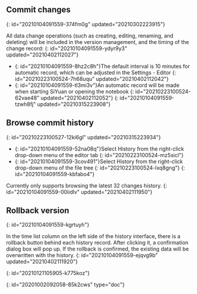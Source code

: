 ## Commit changes
{: id="20210104091559-374fm0g" updated="20210302223915"}

All data change operations (such as creating, editing, renaming, and deleting) will be included in the version management, and the timing of the change record:
{: id="20210104091559-ydyr9y3" updated="20210402112027"}

* {: id="20210104091559-8hz2c8h"}The default interval is 10 minutes for automatic record, which can be adjusted in the Settings - Editor
  {: id="20210223100524-7h68uqu" updated="20210402112042"}
* {: id="20210104091559-tl3mi3v"}An automatic record will be made when starting SiYuan or opening the notebook
  {: id="20210223100524-62vae48" updated="20210402112052"}
{: id="20210104091559-tzwh8fj" updated="20210315223908"}

## Browse commit history
{: id="20210223100527-12ki6gl" updated="20210315223934"}

* {: id="20210104091559-52na08q"}Select History from the right-click drop-down menu of the editor tab
  {: id="20210223100524-mz5sicl"}
* {: id="20210104091559-3cov491"}Select History from the right-click drop-down menu of the file tree
  {: id="20210223100524-lxq8gng"}
{: id="20210104091559-kbfabo4"}

Currently only supports browsing the latest 32 changes history.
{: id="20210104091559-00iidlv" updated="20210402111950"}

## Rollback version
{: id="20210104091559-kgrtuyh"}

In the time list column on the left side of the history interface, there is a rollback button behind each history record. After clicking it, a confirmation dialog box will pop up. If the rollback is confirmed, the existing data will be overwritten with the history.
{: id="20210104091559-ejqvg9b" updated="20210402111920"}

{: id="20210121105905-k775koz"}


{: id="20201002092058-85k2cws" type="doc"}

